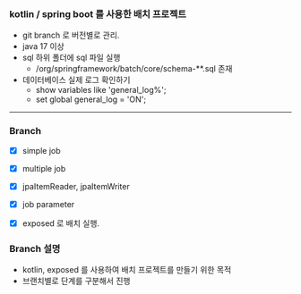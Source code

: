 ### kotlin / spring boot 를 사용한 배치 프로젝트
* git branch 로 버전별로 관리.
* java 17 이상
* sql 하위 폴더에 sql 파일 실행
   * /org/springframework/batch/core/schema-**.sql 존재
* 데이터베이스 실제 로그 확인하기
   * show variables like 'general_log%';
   * set global general_log = 'ON';

---
### Branch
- [x] simple job
- [x] multiple job
- [x] jpaItemReader, jpaItemWriter
- [x] job parameter
- [x] exposed 로 배치 실행.


### Branch 설명
* kotlin, exposed 를 사용하여 배치 프로젝트를 만들기 위한 목적
* 브랜치별로 단계를 구분해서 진행
